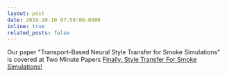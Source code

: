 ```yaml
---
layout: post
date: 2019-10-10 07:59:00-0400
inline: true
related_posts: false
---
```

Our paper "Transport-Based Neural Style Transfer for Smoke Simulations" is covered at Two Minute Papers [Finally, Style Transfer For Smoke Simulations!](https://www.youtube.com/watch?v=leoRHsBsv6Q)